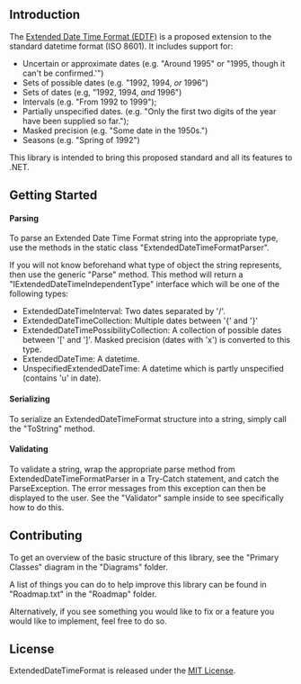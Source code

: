 ## Introduction

The [Extended Date Time Format (EDTF)](http://www.loc.gov/standards/datetime/pre-submission.html) is a proposed extension to the standard datetime format (ISO 8601). It includes support for:

- Uncertain or approximate dates (e.g. "Around 1995" or "1995, though it can't be confirmed.'")
- Sets of possible dates (e.g. "1992, 1994, *or* 1996")
- Sets of dates (e.g, "1992, 1994, *and* 1996")
- Intervals (e.g. "From 1992 to 1999");
- Partially unspecified dates. (e.g. "Only the first two digits of the year have been supplied so far.");
- Masked precision (e.g. "Some date in the 1950s.")
- Seasons (e.g. "Spring of 1992")

This library is intended to bring this proposed standard and all its features to .NET.

## Getting Started

#### Parsing

To parse an Extended Date Time Format string into the appropriate type, use the methods in the static class "ExtendedDateTimeFormatParser".

If you will not know beforehand what type of object the string represents, then use the generic "Parse" method. This method will return a "IExtendedDateTimeIndependentType" interface which will be one of the following types:

- ExtendedDateTimeInterval: Two dates separated by '/'.
- ExtendedDateTimeCollection: Multiple dates between '{' and '}'
- ExtendedDateTimePossibilityCollection: A collection of possible dates between '[' and ']'. Masked precision (dates with 'x') is converted to this type.
- ExtendedDateTime: A datetime.
- UnspecifiedExtendedDateTime: A datetime which is partly unspecified (contains 'u' in date).

#### Serializing

To serialize an ExtendedDateTimeFormat structure into a string, simply call the "ToString" method.

#### Validating

To validate a string, wrap the appropriate parse method from ExtendedDateTimeFormatParser in a Try-Catch statement, and catch the ParseException. The error messages from this exception can then be displayed to the user. See the "Validator" sample inside to see specifically how to do this.

## Contributing

To get an overview of the basic structure of this library, see the "Primary Classes" diagram in the "Diagrams" folder.

A list of things you can do to help improve this library can be found in "Roadmap.txt" in the "Roadmap" folder.

Alternatively, if you see something you would like to fix or a feature you would like to implement, feel free to do so.

## License

ExtendedDateTimeFormat is released under the [MIT License](http://www.opensource.org/licenses/MIT).
